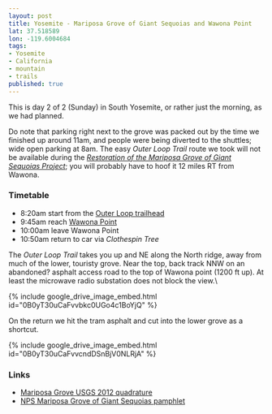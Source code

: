 ```yaml
---
layout: post
title: Yosemite - Mariposa Grove of Giant Sequoias and Wawona Point
lat: 37.518589
lon: -119.6004684
tags:
- Yosemite
- California
- mountain
- trails
published: true
---
```

This is day 2 of 2 (Sunday) in South Yosemite, or rather just the morning,
as we had planned.

Do note that parking right next to the grove was packed out by the time we
finished up around 11am, and people were being diverted to the shuttles;
wide open parking at 8am.
The easy _Outer Loop Trail_ route we took will not be available during the
[_Restoration of the Mariposa Grove of Giant Sequoias Project_](http://www.nps.gov/yose/planyourvisit/mariposagrove.htm);
you will probably have to hoof it 12 miles RT from Wawona.


### Timetable ###
- 8:20am start from the
[Outer Loop trailhead](https://www.google.com/maps/@37.5028996,-119.60993,106m/data=!3m1!1e3)
- 9:45am reach [Wawona Point](https://www.google.com/maps/@37.5186283,-119.6006758,105m/data=!3m1!1e3)
- 10:00am leave Wawona Point
- 10:50am return to car via _Clothespin Tree_

The _Outer Loop Trail_ takes you up and NE along the North ridge,
away from much of the lower, touristy grove. Near the top, back track NNW on
an abandoned? asphalt access road to the top of Wawona point (1200 ft up).
At least the microwave radio substation does not block the view.\

{% include google_drive_image_embed.html id="0B0yT30uCaFvvbkc0UGo4c1BoYjQ" %}

On the return we hit the tram asphalt and cut into the lower grove as a shortcut.

{% include google_drive_image_embed.html id="0B0yT30uCaFvvcndDSnBjV0NLRjA" %}


### Links ###
- [Mariposa Grove USGS 2012 quadrature](https://drive.google.com/file/d/0B0yT30uCaFvvUW9JUzdTRll6UFk/view?usp=sharing)
- [NPS Mariposa Grove of Giant Sequoias pamphlet](https://drive.google.com/file/d/0B0yT30uCaFvvVkduM0oyYVpoSGc/view?usp=sharing)
